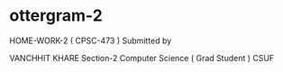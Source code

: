 # ottergram-2
HOME-WORK-2 ( CPSC-473 )
Submitted by

VANCHHIT KHARE
Section-2
Computer Science ( Grad Student )
CSUF
